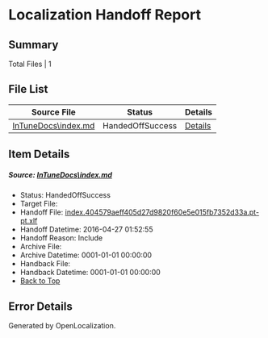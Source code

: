 # <a name='report-top'></a> Localization Handoff Report

## Summary
 Total Files | 1

## File List
 Source File | Status | Details 
 ----------- | ------ | ------- 
 [InTuneDocs\index.md](https://github.com/Microsoft/IntuneDocs-pr/blob/191ba8b0186ef6518b60cdf496e51e7e543b927c/InTuneDocs/index.md) | HandedOffSuccess | [Details](#44d2ac09383e89e71cb2bb5f30293db846c5fb57641)

## Item Details
##### <a name='44d2ac09383e89e71cb2bb5f30293db846c5fb57641'></a> Source: [InTuneDocs\index.md](https://github.com/Microsoft/IntuneDocs-pr/blob/191ba8b0186ef6518b60cdf496e51e7e543b927c/InTuneDocs/index.md)
* Status: HandedOffSuccess
* Target File: 
* Handoff File: [index.404579aeff405d27d9820f60e5e015fb7352d33a.pt-pt.xlf](https://github.com/Microsoft/EM.handoff/blob/33fc555229795771911f1fbebf201d161778b04b/ol-handoff/Microsoft/IntuneDocs-pr.pt-pt/master/index.404579aeff405d27d9820f60e5e015fb7352d33a.pt-pt.xlf)
* Handoff Datetime: 2016-04-27 01:52:55
* Handoff Reason: Include
* Archive File: 
* Archive Datetime: 0001-01-01 00:00:00
* Handback File: 
* Handback Datetime: 0001-01-01 00:00:00
* [Back to Top](#report-top)


## Error Details

Generated by OpenLocalization.

